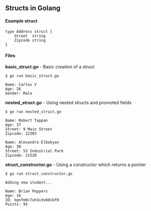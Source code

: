 ## Structs in Golang

#### Example struct
```
type Address struct {
	Street  string
	Zipcode string
}
```

#### Files

**basic_struct.go** - Basic creation of a struct

```
$ go run basic_struct.go 

Name: Carlos V
Age: 26
Gender: Male
```

**nested_struct.go** - Using nested structs and promoted fields
```
$ go run nested_struct.go

Name: Robert Tappan
Age: 37
Street: 9 Main Street
Zipcode: 22303

Name: Alexandra Elbakyan
Age: 30
Street: 53 Industrial Park
Zipcode: 21520
```

**struct_constructor.go** - Using a constructor which returns a pointer
```
$ go run struct_constructor.go

Adding new student...

Name: Brian Peppers
Age: 16
ID: bgnfm0c7uh3cdv60ibf0
Points: 95
```
